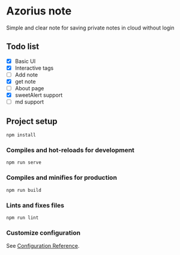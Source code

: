 # Azorius note
Simple and clear note for saving private notes in cloud without login
## Todo list
- [x] Basic UI
- [x] Interactive tags
- [ ] Add note
- [x] get note
- [ ] About page
- [x] sweetAlert support 
- [ ] md support 
## Project setup
```
npm install
```

### Compiles and hot-reloads for development
```
npm run serve
```

### Compiles and minifies for production
```
npm run build
```

### Lints and fixes files
```
npm run lint
```

### Customize configuration
See [Configuration Reference](https://cli.vuejs.org/config/).
